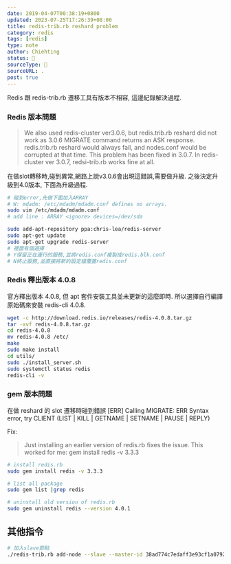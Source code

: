 ```yaml
---
date: 2019-04-07T00:38:19+0800
updated: 2023-07-25T17:26:39+08:00
title: redis-trib.rb reshard problem
category: redis
tags: [redis]
type: note
author: Chiehting
status: 🌲
sourceType: 📜️
sourceURL: .
post: true
---
```


Redis 跟 redis-trib.rb 遷移工具有版本不相容, 這邊紀錄解決過程.

<!--more-->

### Redis 版本問題

> We also used redis-cluster ver3.0.6, but redis.trib.rb reshard did not work as 3.0.6 MIGRATE command returns an ASK response.
> redis.trib.rb reshard would always fail, and nodes.conf would be corrupted at that time.
> This problem has been fixed in 3.0.7. In redis-cluster ver 3.0.7, redsi-trib.rb works fine at all.

在做slot轉移時,碰到異常,網路上說v3.0.6會出現這錯誤,需要做升級.
之後決定升級到4.0版本, 下面為升級過程.

```bash
# 碰到error,先做下面加入ARRAY
# W: mdadm: /etc/mdadm/mdadm.conf defines no arrays.
sudo vim /etc/mdadm/mdadm.conf
# add line : ARRAY <ignore> devices=/dev/sda

sudo add-apt-repository ppa:chris-lea/redis-server
sudo apt-get update
sudo apt-get upgrade redis-server
# 裡面有個選擇
# Y保留正在運行的服務,並將redis.conf複製成redis.blk.conf
# N終止服務,並直接將新的設定檔覆蓋redis.conf
```

### Redis 釋出版本 4.0.8

 官方釋出版本 4.0.8, 但 apt 套件安裝工具並未更新的這麼即時.
 所以選擇自行編譯原始碼來安裝 redis-cli 4.0.8.

```bash
wget -c http://download.redis.io/releases/redis-4.0.8.tar.gz
tar -xvf redis-4.0.8.tar.gz
cd redis-4.0.8
mv redis-4.0.8 /etc/
make
sudo make install
cd utils/
sudo ./install_server.sh
sudo systemctl status redis
redis-cli -v
```

### gem 版本問題

在做 reshard 的 slot 遷移時碰到錯誤 [ERR] Calling MIGRATE: ERR Syntax error, try CLIENT (LIST \| KILL \| GETNAME \| SETNAME \| PAUSE \| REPLY)

Fix:
>Just installing an earlier version of redis.rb fixes the issue. This worked for me:
gem install redis -v 3.3.3

```bash
# install redis.rb
sudo gem install redis -v 3.3.3

# list all package
sudo gem list |grep redis

# uninstall old version of redis.rb
sudo gem uninstall redis --version 4.0.1
```

## 其他指令

```bash
# 加入slave節點
./redis-trib.rb add-node --slave --master-id 38ad774c7edaff3e93cf1a07926cd00312b93db7 10.0.2.12:6380 10.0.2.12:6379
```

